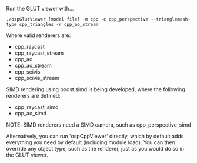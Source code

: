 Run the GLUT viewer with...

```./ospGlutViewer [model file] -m cpp -c cpp_perspective --trianglemesh-type cpp_triangles -r cpp_ao_stream```

Where valid renderers are:

- cpp_raycast
- cpp_raycast_stream
- cpp_ao
- cpp_ao_stream
- cpp_scivis
- cpp_scivis_stream


SIMD rendering using boost.simd is being developed, where the following renderers are defined:

- cpp_raycast_simd
- cpp_ao_simd

NOTE: SIMD renderers need a SIMD camera, such as cpp_perspective_simd

Alternatively, you can run 'ospCppViewer' directly, which by default adds
everything you need by default (including module load). You can then override
any object type, such as the renderer, just as you would do so in the GLUT viewer.
